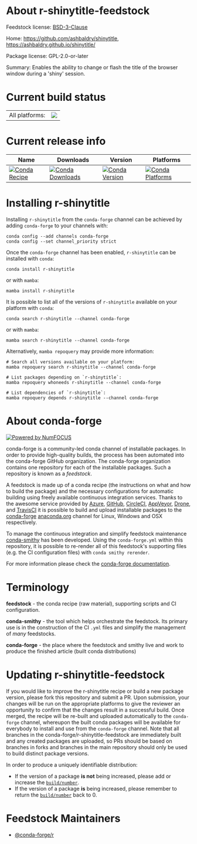About r-shinytitle-feedstock
============================

Feedstock license: [BSD-3-Clause](https://github.com/conda-forge/r-shinytitle-feedstock/blob/main/LICENSE.txt)

Home: https://github.com/ashbaldry/shinytitle, https://ashbaldry.github.io/shinytitle/

Package license: GPL-2.0-or-later

Summary: Enables the ability to change or flash the title of the browser window during a 'shiny' session.

Current build status
====================


<table><tr><td>All platforms:</td>
    <td>
      <a href="https://dev.azure.com/conda-forge/feedstock-builds/_build/latest?definitionId=19800&branchName=main">
        <img src="https://dev.azure.com/conda-forge/feedstock-builds/_apis/build/status/r-shinytitle-feedstock?branchName=main">
      </a>
    </td>
  </tr>
</table>

Current release info
====================

| Name | Downloads | Version | Platforms |
| --- | --- | --- | --- |
| [![Conda Recipe](https://img.shields.io/badge/recipe-r--shinytitle-green.svg)](https://anaconda.org/conda-forge/r-shinytitle) | [![Conda Downloads](https://img.shields.io/conda/dn/conda-forge/r-shinytitle.svg)](https://anaconda.org/conda-forge/r-shinytitle) | [![Conda Version](https://img.shields.io/conda/vn/conda-forge/r-shinytitle.svg)](https://anaconda.org/conda-forge/r-shinytitle) | [![Conda Platforms](https://img.shields.io/conda/pn/conda-forge/r-shinytitle.svg)](https://anaconda.org/conda-forge/r-shinytitle) |

Installing r-shinytitle
=======================

Installing `r-shinytitle` from the `conda-forge` channel can be achieved by adding `conda-forge` to your channels with:

```
conda config --add channels conda-forge
conda config --set channel_priority strict
```

Once the `conda-forge` channel has been enabled, `r-shinytitle` can be installed with `conda`:

```
conda install r-shinytitle
```

or with `mamba`:

```
mamba install r-shinytitle
```

It is possible to list all of the versions of `r-shinytitle` available on your platform with `conda`:

```
conda search r-shinytitle --channel conda-forge
```

or with `mamba`:

```
mamba search r-shinytitle --channel conda-forge
```

Alternatively, `mamba repoquery` may provide more information:

```
# Search all versions available on your platform:
mamba repoquery search r-shinytitle --channel conda-forge

# List packages depending on `r-shinytitle`:
mamba repoquery whoneeds r-shinytitle --channel conda-forge

# List dependencies of `r-shinytitle`:
mamba repoquery depends r-shinytitle --channel conda-forge
```


About conda-forge
=================

[![Powered by
NumFOCUS](https://img.shields.io/badge/powered%20by-NumFOCUS-orange.svg?style=flat&colorA=E1523D&colorB=007D8A)](https://numfocus.org)

conda-forge is a community-led conda channel of installable packages.
In order to provide high-quality builds, the process has been automated into the
conda-forge GitHub organization. The conda-forge organization contains one repository
for each of the installable packages. Such a repository is known as a *feedstock*.

A feedstock is made up of a conda recipe (the instructions on what and how to build
the package) and the necessary configurations for automatic building using freely
available continuous integration services. Thanks to the awesome service provided by
[Azure](https://azure.microsoft.com/en-us/services/devops/), [GitHub](https://github.com/),
[CircleCI](https://circleci.com/), [AppVeyor](https://www.appveyor.com/),
[Drone](https://cloud.drone.io/welcome), and [TravisCI](https://travis-ci.com/)
it is possible to build and upload installable packages to the
[conda-forge](https://anaconda.org/conda-forge) [anaconda.org](https://anaconda.org/)
channel for Linux, Windows and OSX respectively.

To manage the continuous integration and simplify feedstock maintenance
[conda-smithy](https://github.com/conda-forge/conda-smithy) has been developed.
Using the ``conda-forge.yml`` within this repository, it is possible to re-render all of
this feedstock's supporting files (e.g. the CI configuration files) with ``conda smithy rerender``.

For more information please check the [conda-forge documentation](https://conda-forge.org/docs/).

Terminology
===========

**feedstock** - the conda recipe (raw material), supporting scripts and CI configuration.

**conda-smithy** - the tool which helps orchestrate the feedstock.
                   Its primary use is in the construction of the CI ``.yml`` files
                   and simplify the management of *many* feedstocks.

**conda-forge** - the place where the feedstock and smithy live and work to
                  produce the finished article (built conda distributions)


Updating r-shinytitle-feedstock
===============================

If you would like to improve the r-shinytitle recipe or build a new
package version, please fork this repository and submit a PR. Upon submission,
your changes will be run on the appropriate platforms to give the reviewer an
opportunity to confirm that the changes result in a successful build. Once
merged, the recipe will be re-built and uploaded automatically to the
`conda-forge` channel, whereupon the built conda packages will be available for
everybody to install and use from the `conda-forge` channel.
Note that all branches in the conda-forge/r-shinytitle-feedstock are
immediately built and any created packages are uploaded, so PRs should be based
on branches in forks and branches in the main repository should only be used to
build distinct package versions.

In order to produce a uniquely identifiable distribution:
 * If the version of a package **is not** being increased, please add or increase
   the [``build/number``](https://docs.conda.io/projects/conda-build/en/latest/resources/define-metadata.html#build-number-and-string).
 * If the version of a package **is** being increased, please remember to return
   the [``build/number``](https://docs.conda.io/projects/conda-build/en/latest/resources/define-metadata.html#build-number-and-string)
   back to 0.

Feedstock Maintainers
=====================

* [@conda-forge/r](https://github.com/conda-forge/r/)

